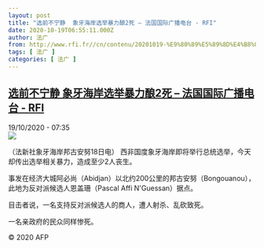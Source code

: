 ```yaml
---
layout: post
title: "选前不宁静  象牙海岸选举暴力酿2死 – 法国国际广播电台 - RFI"
date: 2020-10-19T06:55:11.000Z
author: 法广
from: http://www.rfi.fr//cn/contenu/20201019-%E9%80%89%E5%89%8D%E4%B8%8D%E5%AE%81%E9%9D%99-%E8%B1%A1%E7%89%99%E6%B5%B7%E5%B2%B8%E9%80%89%E4%B8%BE%E6%9A%B4%E5%8A%9B%E9%85%BF2%E6%AD%BB
tags: [ 法广 ]
categories: [ 法广 ]
---
```

<!--1603090511000-->
[选前不宁静  象牙海岸选举暴力酿2死 – 法国国际广播电台 - RFI](http://www.rfi.fr//cn/contenu/20201019-%E9%80%89%E5%89%8D%E4%B8%8D%E5%AE%81%E9%9D%99-%E8%B1%A1%E7%89%99%E6%B5%B7%E5%B2%B8%E9%80%89%E4%B8%BE%E6%9A%B4%E5%8A%9B%E9%85%BF2%E6%AD%BB)
------

<div>
<div>19/10/2020 - 07:35</div><img src="https://s.rfi.fr/media/display/88142952-11d0-11eb-9ded-005056bf87d6/w:310/p:16x9/int0007b.201019133502.jpg"><div class="t-content__body u-clearfix">            <p>（法新社象牙海岸邦古安努18日电）    西非国度象牙海岸即将举行总统选举，今天却传出选举相关暴力，造成至少2人丧生。</p><p>    事发在经济大城阿必尚（Abidjan）以北约200公里的邦古安努（Bongouanou），此地为反对派候选人恩盖珊（Pascal Affi N'Guessan）据点。</p><p>    目击者说，一名支持反对派候选人的商人，遭人射杀、乱砍致死。</p><p>    一名亲政府的民众同样惨死。</p>            <p class="t-copyright">© 2020 AFP</p>        </div>
</div>
